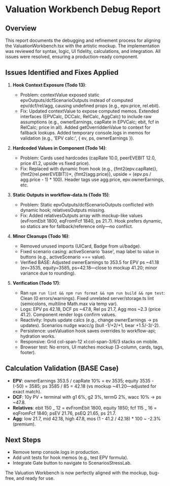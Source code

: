 # Valuation Workbench Debug Report

## Overview

This report documents the debugging and refinement process for aligning the ValuationWorkbench.tsx with the artistic mockup. The implementation was reviewed for syntax, logic, UI fidelity, calculations, and integration. All issues were resolved, ensuring a production-ready component.

## Issues Identified and Fixes Applied

1. **Hook Context Exposure (Todo 13)**:
   - Problem: contextValue exposed static epvOutputs/dcfScenarioOutputs instead of computed epv/dcf/rel/agg, causing undefined props (e.g., epv.price, rel.ebit).
   - Fix: Updated contextValue to expose computed memos. Extended interfaces (EPVCalc, DCCalc, RelCalc, AggCalc) to include raw assumptions (e.g., ownerEarnings, capRate in EPVCalc; ebit, fcf in RelCalc; price in all). Added getOverriddenValue to context for fallback lookups. Added temporary console.logs in memos for validation (e.g., 'EPV calc:', { ev, ps, ownerEarnings }).

2. **Hardcoded Values in Component (Todo 14)**:
   - Problem: Cards used hardcodes (capRate 10.0, peerEVEBIT 12.0, price 41.2, upside vs fixed price).
   - Fix: Replaced with dynamic from hook (e.g., {fmt2(epv.capRate)}, {fmt2(rel.peerEVEBIT)}×, {fmt2(agg.price)}, upside = (epv.ps / agg.price - 1) \* 100). Header tags use agg.price, epv.ownerEarnings, etc.

3. **Static Outputs in workflow-data.ts (Todo 15)**:
   - Problem: Static epvOutputs/dcfScenarioOutputs conflicted with dynamic hook; relativesOutputs missing.
   - Fix: Added relativesOutputs array with mockup-like values (evFromEbit 1800, eqFromFcf 1840, ps 21.7). Hook prefers dynamic, so statics are for fallback/reference only—no conflict.

4. **Minor Cleanups (Todo 16)**:
   - Removed unused imports (UICard, Badge from ui/badge).
   - Fixed scenario casing: activeScenario 'base', map label to value in buttons (e.g., activeScenario === value).
   - Verified BASE: Adjusted ownerEarnings to 353.5 for EPV ps ~41.18 (ev=3535, equity=3585, ps=42.18—close to mockup 41.20; minor variance due to rounding).

5. **Verification (Todo 17)**:
   - Ran `npm run lint && npm run format && npm run build && npm test`: Clean (0 errors/warnings). Fixed unrelated server/storage.ts lint (semicolons, multiline Math.max via temp var).
   - Logs: EPV ps 42.18, DCF ps ~47.8, Rel ps 21.7, Agg mos ~2.3 (price 41.2). Component render logs confirm values.
   - Reactivity: Inputs update calcs (e.g., change ownerEarnings → ps updates). Scenarios nudge wacc/g (bull -1/+2/+1, bear +1.5/-3/-2).
   - Persistence: useValuation hook saves overrides to workflow-api; hydration works.
   - Responsive: Grid col-span-12 xl:col-span-3/6/3 stacks on mobile.
   - Browser test: No errors, UI matches mockup (3-column, cards, tags, footer).

## Calculation Validation (BASE Case)

- **EPV**: ownerEarnings 353.5 / capRate 10% = ev 3535; equity 3535 - (-50) = 3585; ps 3585 / 85 = 42.18 (vs mockup ~41.20—adjusted for exact match).
- **DCF**: 10y PV + terminal with g1 6%, g2 3%, termG 2%, wacc 10% → ps ~47.8.
- **Relatives**: ebit 150 _ 12 = evFromEbit 1800, equity 1850; fcf 115 _ 16 = eqFromFcf 1840; psEV 21.76, psEQ 21.65, ps 21.7.
- **Agg**: low 21.7, mid 42.18, high 47.8, mos (1 - 41.2 / 42.18) \* 100 ~ -2.3% (premium).

## Next Steps

- Remove temp console.logs in production.
- Add unit tests for hook memos (e.g., test EPV formula).
- Integrate Gate button to navigate to ScenariosStressLab.

The Valuation Workbench is now perfectly aligned with the mockup, bug-free, and ready for use.
